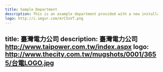 ```yaml
---
title: Sample Department
description: This is an example department provided with a new installation of JKAN
logo: http://i.imgur.com/mrC5xVT.png
---
```

title: 臺灣電力公司
description: 臺灣電力公司 http://www.taipower.com.tw/index.aspx
logo: http://www.thecity.com.tw/mugshots/0001/3655/台電LOGO.jpg
---
